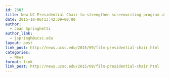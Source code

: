 ```yaml
---
id: 2303
title: New UC Presidential Chair to strengthen screenwriting program at UC Santa Cruz
date: 2015-10-06T13:42:09+00:00
author:
  - Joan Springhetti
author_link:
  - jspringh@ucsc.edu
layout: post
link_post: http://news.ucsc.edu/2015/09/film-presidential-chair.html
categories:
  - News
format: link
link_post: http://news.ucsc.edu/2015/09/film-presidential-chair.html
---
```

